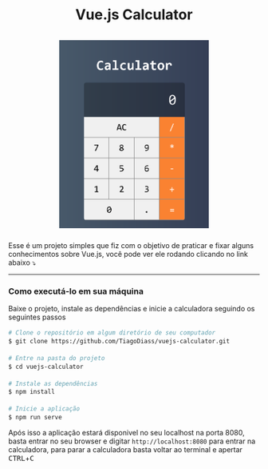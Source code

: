 <h1 align="center">
  Vue.js Calculator<br><br>
  <img src="screenshots/screenshot_1.png" width="300">
</h1>


Esse é um projeto simples que fiz com o objetivo de praticar e fixar alguns conhecimentos sobre Vue.js, você pode ver ele rodando clicando no link abaixo :arrow_heading_down:

---

### Como executá-lo em sua máquina
Baixe o projeto, instale as dependências e inicie a calculadora seguindo os seguintes passos

```bash
# Clone o repositório em algum diretório de seu computador
$ git clone https://github.com/TiagoDiass/vuejs-calculator.git

# Entre na pasta do projeto
$ cd vuejs-calculator

# Instale as dependências
$ npm install

# Inicie a aplicação
$ npm run serve
```

Após isso a aplicação estará disponivel no seu localhost na porta 8080, basta entrar no seu browser e digitar `http://localhost:8080` para entrar na calculadora, para parar a calculadora basta voltar ao terminal e apertar <kbd>CTRL</kbd>+<kbd>C</kbd>
